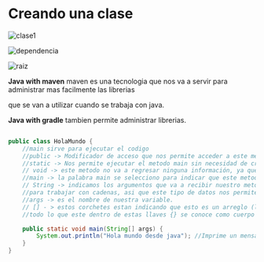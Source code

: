 # Creando una clase

![clase1](clase1.png "clase1")

![dependencia](dependencia.png "dependencia")

![raiz](raiz1.png "raiz")


**Java with maven**  maven es una tecnologia que nos va a servir para administrar mas facilmente las librerias

que se van a utilizar cuando se trabaja con java.

**Java with gradle**  tambien permite administrar librerias.










`````` java

public class HolaMundo {
    //main sirve para ejecutar el codigo
    //public -> Modificador de acceso que nos permite acceder a este metodo desde otras clases java.
    //static -> Nos permite ejecutar el metodo main sin necesidad de crear un objeto de esta clase.
    // void -> este metodo no va a regresar ninguna información, ya que los metodos podrian regresar información o no. en este caso como no va a regresar información se usa void (vacio o que no regresa ningun tipo de información).
    //main -> la palabra main se selecciono para indicar que este metodo va a ser el metodo principal y se utiliza por el compilador de java para poder ejecutar esta clase.
    // String -> indicamos los argumentos que va a recibir nuestro metodo, ya que podria  recibir información este metodo cuando es llamado, String es una clase que se utiliza
    //para trabajar con cadenas, asi que este tipo de datos nos permite almacenar cadenas.
    //args -> es el nombre de nuestra variable.
    // [] - > estos corchetes estan indicando que esto es un arreglo (los corchetes puede ir de lado derecho o de lado izquierdo)
    //todo lo que este dentro de estas llaves {} se conoce como cuerpo del metodo.

    public static void main(String[] args) {
        System.out.println("Hola mundo desde java"); //Imprime un mensaje en la consola.
    }
}


``````